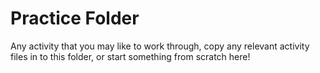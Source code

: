 # Practice Folder

Any activity that you may like to work through, copy any relevant activity files in to this folder, or start something from scratch here!
